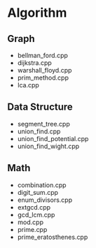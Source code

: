 # Algorithm


## Graph
- bellman_ford.cpp
- dijkstra.cpp
- warshall_floyd.cpp
- prim_method.cpp
- lca.cpp




## Data Structure
- segment_tree.cpp
- union_find.cpp
- union_find_potential.cpp
- union_find_wight.cpp


## Math
- combination.cpp
- digit_sum.cpp
- enum_divisors.cpp
- extgcd.cpp
- gcd_lcm.cpp
- mod.cpp
- prime.cpp
- prime_eratosthenes.cpp






